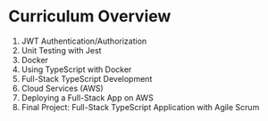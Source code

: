 # Curriculum Overview

1. JWT Authentication/Authorization
2. Unit Testing with Jest
3. Docker
4. Using TypeScript with Docker
5. Full-Stack TypeScript Development
6. Cloud Services (AWS)
7. Deploying a Full-Stack App on AWS
8. Final Project: Full-Stack TypeScript Application with Agile Scrum
